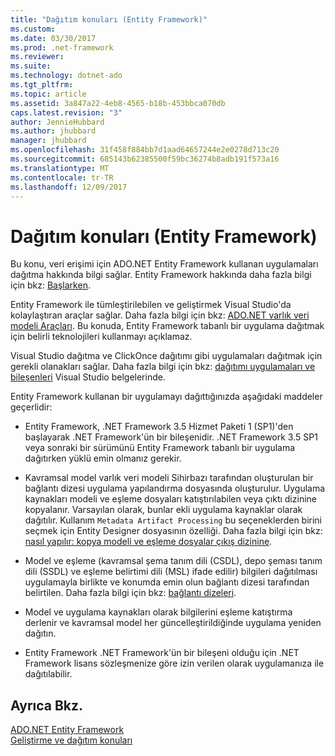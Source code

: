 ```yaml
---
title: "Dağıtım konuları (Entity Framework)"
ms.custom: 
ms.date: 03/30/2017
ms.prod: .net-framework
ms.reviewer: 
ms.suite: 
ms.technology: dotnet-ado
ms.tgt_pltfrm: 
ms.topic: article
ms.assetid: 3a847a22-4eb8-4565-b18b-453bbca070db
caps.latest.revision: "3"
author: JennieHubbard
ms.author: jhubbard
manager: jhubbard
ms.openlocfilehash: 31f458f884bb7d1aad64657244e2e0278d713c20
ms.sourcegitcommit: 685143b62385500f59bc36274b8adb191f573a16
ms.translationtype: MT
ms.contentlocale: tr-TR
ms.lasthandoff: 12/09/2017
---
```

# <a name="deployment-considerations-entity-framework"></a>Dağıtım konuları (Entity Framework)
Bu konu, veri erişimi için ADO.NET Entity Framework kullanan uygulamaları dağıtma hakkında bilgi sağlar. Entity Framework hakkında daha fazla bilgi için bkz: [Başlarken](../../../../../docs/framework/data/adonet/ef/getting-started.md).  
  
 Entity Framework ile tümleştirilebilen ve geliştirmek Visual Studio'da kolaylaştıran araçlar sağlar. Daha fazla bilgi için bkz: [ADO.NET varlık veri modeli Araçları](http://msdn.microsoft.com/en-us/91076853-0881-421b-837a-f582f36be527). Bu konuda, Entity Framework tabanlı bir uygulama dağıtmak için belirli teknolojileri kullanmayı açıklamaz.  
  
 Visual Studio dağıtma ve ClickOnce dağıtımı gibi uygulamaları dağıtmak için gerekli olanakları sağlar. Daha fazla bilgi için bkz: [dağıtımı uygulamaları ve bileşenleri](/visualstudio/deployment/deploying-applications-services-and-components) Visual Studio belgelerinde.  
  
 Entity Framework kullanan bir uygulamayı dağıttığınızda aşağıdaki maddeler geçerlidir:  
  
-   Entity Framework, .NET Framework 3.5 Hizmet Paketi 1 (SP1)'den başlayarak .NET Framework'ün bir bileşenidir. .NET Framework 3.5 SP1 veya sonraki bir sürümünü Entity Framework tabanlı bir uygulama dağıtırken yüklü emin olmanız gerekir.  
  
-   Kavramsal model varlık veri modeli Sihirbazı tarafından oluşturulan bir bağlantı dizesi uygulama yapılandırma dosyasında oluşturulur. Uygulama kaynakları modeli ve eşleme dosyaları katıştırılabilen veya çıktı dizinine kopyalanır. Varsayılan olarak, bunlar ekli uygulama kaynaklar olarak dağıtılır. Kullanım `Metadata Artifact Processing` bu seçeneklerden birini seçmek için Entity Designer dosyasının özelliği. Daha fazla bilgi için bkz: [nasıl yapılır: kopya modeli ve eşleme dosyalar çıkış dizinine](http://msdn.microsoft.com/en-us/e2c9820f-1705-457e-9fdb-8b289f3179b4).  
  
-   Model ve eşleme (kavramsal şema tanım dili (CSDL), depo şeması tanım dili (SSDL) ve eşleme belirtimi dili (MSL) ifade edilir) bilgileri dağıtılması uygulamayla birlikte ve konumda emin olun bağlantı dizesi tarafından belirtilen. Daha fazla bilgi için bkz: [bağlantı dizeleri](../../../../../docs/framework/data/adonet/ef/connection-strings.md).  
  
-   Model ve uygulama kaynakları olarak bilgilerini eşleme katıştırma derlenir ve kavramsal model her güncelleştirildiğinde uygulama yeniden dağıtın.  
  
-   Entity Framework .NET Framework'ün bir bileşeni olduğu için .NET Framework lisans sözleşmenize göre izin verilen olarak uygulamanıza ile dağıtılabilir.  
  
## <a name="see-also"></a>Ayrıca Bkz.  
 [ADO.NET Entity Framework](../../../../../docs/framework/data/adonet/ef/index.md)  
 [Geliştirme ve dağıtım konuları](../../../../../docs/framework/data/adonet/ef/development-and-deployment-considerations.md)
